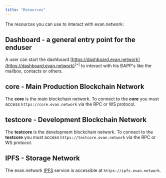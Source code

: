```yaml
---
title: "Resources"
---
```


The resources you can use to interact with evan.network:

## Dashboard - a general entry point for the enduser
A user can start the dashboard [https://dashboard.evan.network](https://dashboard.evan.network)<sup>[+]</sup> to interact with his ÐAPP's like the mailbox, contacts or others.

## core - Main Production Blockchain Network
The **core** is the main blockchain network. To connect to the **core** you must access `https://core.evan.network` via the RPC or WS protocol.

## testcore - Development Blockchain Network
The **testcore** is the development blockchain network. To connect to the **testcore** you must access `https://testcore.evan.network` via the RPC or WS protocol.

## IPFS - Storage Network
The evan.network [IPFS](/dev/ipfs) service is accessible at `https://ipfs.evan.network`.

